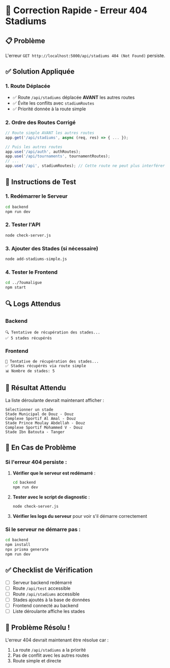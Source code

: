 # 🚨 Correction Rapide - Erreur 404 Stadiums

## 📋 Problème
L'erreur `GET http://localhost:5000/api/stadiums 404 (Not Found)` persiste.

## ✅ Solution Appliquée

### 1. Route Déplacée
- ✅ Route `/api/stadiums` déplacée **AVANT** les autres routes
- ✅ Évite les conflits avec `stadiumRoutes`
- ✅ Priorité donnée à la route simple

### 2. Ordre des Routes Corrigé
```javascript
// Route simple AVANT les autres routes
app.get('/api/stadiums', async (req, res) => { ... });

// Puis les autres routes
app.use('/api/auth', authRoutes);
app.use('/api/tournaments', tournamentRoutes);
// ...
app.use('/api', stadiumRoutes); // Cette route ne peut plus interférer
```

## 🚀 Instructions de Test

### 1. Redémarrer le Serveur
```bash
cd backend
npm run dev
```

### 2. Tester l'API
```bash
node check-server.js
```

### 3. Ajouter des Stades (si nécessaire)
```bash
node add-stadiums-simple.js
```

### 4. Tester le Frontend
```bash
cd ../7oumaligue
npm start
```

## 🔍 Logs Attendus

### Backend
```
🔍 Tentative de récupération des stades...
✅ 5 stades récupérés
```

### Frontend
```
🔄 Tentative de récupération des stades...
✅ Stades récupérés via route simple
📊 Nombre de stades: 5
```

## 🎯 Résultat Attendu

La liste déroulante devrait maintenant afficher :
```
Sélectionner un stade
Stade Municipal de Douz - Douz
Complexe Sportif Al Amal - Douz
Stade Prince Moulay Abdellah - Douz
Complexe Sportif Mohammed V - Douz
Stade Ibn Batouta - Tanger
```

## 🚨 En Cas de Problème

### Si l'erreur 404 persiste :
1. **Vérifier que le serveur est redémarré** :
   ```bash
   cd backend
   npm run dev
   ```

2. **Tester avec le script de diagnostic** :
   ```bash
   node check-server.js
   ```

3. **Vérifier les logs du serveur** pour voir s'il démarre correctement

### Si le serveur ne démarre pas :
```bash
cd backend
npm install
npx prisma generate
npm run dev
```

## ✅ Checklist de Vérification

- [ ] Serveur backend redémarré
- [ ] Route `/api/test` accessible
- [ ] Route `/api/stadiums` accessible
- [ ] Stades ajoutés à la base de données
- [ ] Frontend connecté au backend
- [ ] Liste déroulante affiche les stades

## 🎉 Problème Résolu !

L'erreur 404 devrait maintenant être résolue car :
1. La route `/api/stadiums` a la priorité
2. Pas de conflit avec les autres routes
3. Route simple et directe 